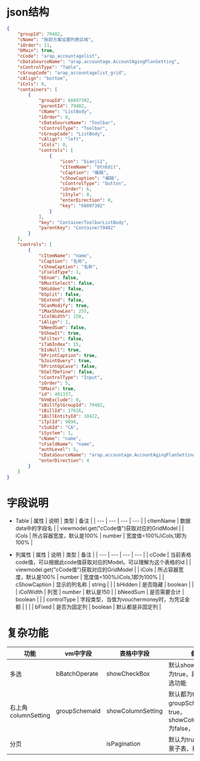 <a name="4a106f62"></a>
# json结构

```json
{
    "groupId": 79482,
    "cName": "账龄方案设置列表区域",
    "iOrder": 11,
    "bMain": true,
    "cCode": "arap_accountagelist",
    "cDataSourceName": "arap.accountage.AccountAgingPlanSetting",
    "cControlType": "Table",
    "cGroupCode": "arap_accountagelist_grid",
    "cAlign": "bottom",
    "iCols": 0,
    "containers": [
        {
            "groupId": 68897302,
            "parentId": 79482,
            "cName": "ListBody",
            "iOrder": 0,
            "cDataSourceName": "Toolbar",
            "cControlType": "Toolbar",
            "cGroupCode": "ListBody",
            "cAlign": "left",
            "iCols": 0,
            "controls": [
                {
                    "icon": "bianji1",
                    "cItemName": "btnEdit",
                    "cCaption": "编辑",
                    "cShowCaption": "编辑",
                    "cControlType": "button",
                    "iOrder": 6,
                    "iStyle": 0,
                    "enterDirection": 0,
                    "key": "68897302"
                }
            ],
            "key": "ContainerToolbarListBody",
            "parentKey": "Container79482"
        }
    ],
    "controls": [
        {
            "cItemName": "name",
            "cCaption": "名称",
            "cShowCaption": "名称",
            "iFieldType": 1,
            "bEnum": false,
            "bMustSelect": false,
            "bHidden": false,
            "bSplit": false,
            "bExtend": false,
            "bCanModify": true,
            "iMaxShowLen": 255,
            "iColWidth": 150,
            "iAlign": 1,
            "bNeedSum": false,
            "bShowIt": true,
            "bFilter": false,
            "iTabIndex": 15,
            "bIsNull": true,
            "bPrintCaption": true,
            "bJointQuery": true,
            "bPrintUpCase": false,
            "bSelfDefine": false,
            "cControlType": "Input",
            "iOrder": 5,
            "bMain": true,
            "id": 491337,
            "bVmExclude": 0,
            "iBillTplGroupId": 79482,
            "iBillId": 17616,
            "iBillEntityId": 10422,
            "iTplId": 9094,
            "cSubId": "CA",
            "iSystem": 1,
            "cName": "name",
            "cFieldName": "name",
            "authLevel": 5,
            "cDataSourceName": "arap.accountage.AccountAgingPlanSetting",
            "enterDirection": 4
        }
    ]
}
```

<a name="1d644644"></a>
# 字段说明

- Table
| 属性 | 说明 | 类型 | 备注 |
| --- | --- | --- | --- |
| cItemName | 数据data中的字段名 |  | viewmodel.get("cCode值")获取对应的GridModel |
| iCols | 所占容器宽度，默认是100% | number | 宽度值=100%/iCols,1即为100% |

- 列属性
| 属性 | 说明 | 类型 | 备注 |
| --- | --- | --- | --- |
| cCode | 当前表格code值，可以根据此code值获取对应的Model。可以理解为这个表格的id |  | viewmodel.get("cCode值")获取对应的GridModel |
| iCols | 所占容器宽度，默认是100% | number | 宽度值=100%/iCols,1即为100% |
| cShowCaption | 显示的列名称 | string |  |
| bHidden | 是否隐藏 | boolean |  |
| iColWidth | 列宽 | number | 默认是150 |
| bNeedSum | 是否需要合计 | boolean |  |
| controlType | 字段类型，当值为vouchermoney时，为凭证金额 |  |  |
| bFixed | 是否为固定列 | boolean | 默认都是非固定列 |

<a name="6defd2fd"></a>
# 复杂功能
| 功能 | vm中字段 | 表格中字段 | 备注 |
| --- | --- | --- | --- |
| 多选 | bBatchOperate | showCheckBox | 默认showCheckBox为true，即都包含多选功能 |
| 右上角columnSetting | groupSchemaId | showColumnSetting | 默认都为true，当groupSchemaId为true，showColumnSetting为false，此时不显示 |
| 分页 |  | isPagination | 默认为true，特殊场景子表、树表为false |



